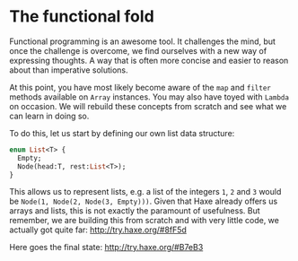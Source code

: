 # The functional fold

Functional programming is an awesome tool. It challenges the mind, but once the challenge is overcome, we find ourselves with a new way of expressing thoughts. A way that is often more concise and easier to reason about than imperative solutions.

At this point, you have most likely become aware of the `map` and `filter` methods available on `Array` instances. You may also have toyed with `Lambda` on occasion. We will rebuild these concepts from scratch and see what we can learn in doing so.

To do this, let us start by defining our own list data structure:

```haxe
enum List<T> {
  Empty;
  Node(head:T, rest:List<T>);
}
```

This allows us to represent lists, e.g. a list of the integers `1`, `2` and `3` would be `Node(1, Node(2, Node(3, Empty)))`. Given that Haxe already offers us arrays and lists, this is not exactly the paramount of usefulness. But remember, we are building this from scratch and with very little code, we actually got quite far: http://try.haxe.org/#8fF5d

Here goes the final state: http://try.haxe.org/#B7eB3